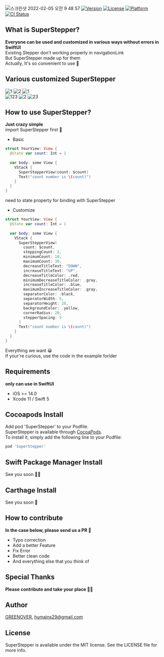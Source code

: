 ![스크린샷 2022-02-05 오전 9 48 57](https://user-images.githubusercontent.com/72292617/152621594-94fbb5fa-4e28-46ca-a6dc-4530189d5256.png)
[![Version](https://img.shields.io/cocoapods/v/SuperStepper.svg?style=flat)](https://cocoapods.org/pods/SuperStepper)
[![License](https://img.shields.io/cocoapods/l/SuperStepper.svg?style=flat)](https://cocoapods.org/pods/SuperStepper)
[![Platform](https://img.shields.io/cocoapods/p/SuperStepper.svg?style=flat)](https://cocoapods.org/pods/SuperStepper)
[![CI Status](https://img.shields.io/travis/chanwoo/SuperStepper.svg?style=flat)](https://travis-ci.org/chanwoo/SuperStepper)

## What is SuperStepper?
**Everyone can be used and customized in various ways without errors in SwiftUI**   
Existing Stepper don't working properly in navigationLink    
But SuperStepper made up for them      
Actually, It's so convenient to use 🙌

## Various customized SuperStepper
![1](https://user-images.githubusercontent.com/72292617/152622772-7a844b41-d530-4a65-8eb6-22bfd356fd2c.gif) 
![2](https://user-images.githubusercontent.com/72292617/152622918-6efb4e25-3b83-474a-93b9-5df41f4b9231.gif)
![1](https://user-images.githubusercontent.com/72292617/152622999-0a5b2891-cf15-491f-a435-4d492d853618.gif)   
![123](https://user-images.githubusercontent.com/72292617/152623083-d7ee04cc-0b01-40d6-b04e-f87e410d751c.gif)
![2](https://user-images.githubusercontent.com/72292617/152623356-d96b5c4b-a844-4dbe-a39f-2516a89d4ff5.gif)
![23](https://user-images.githubusercontent.com/72292617/152623426-b603bf3c-7748-45f4-939a-59c23bcd3c43.gif)   

## How to use SuperStepper?
**Just crazy simple**   
import SuperStepper first 💪
- Basic
```swift
struct YourView: View {
  @State var count: Int = 1
  
  var body: some View {
    VStack {
      SuperStepperView(count: $count)
      Text("count number is \(count)")
    }
  }
}
```   
need to state property for binding with SuperStepper   
- Customize
```swift
struct YourView: View {
  @State var count: Int = 1
  
  var body: some View {
    VStack {
      SuperStepperView(
        count: $count,
        steppingCount: 2,
        minimumCount: 10,
        maximumCount: 30,
        decreaseTitleText: "DOWN",
        increaseTitleText: "UP",
        decreaseTitleColor: .red,
        minimumDecreaseTitleColor: .gray,
        increaseTitleColor: .blue,
        maximumIncreaseTitleColor: .gray,
        separatorColor: .black,
        seperatorWidth: 5,
        separatorHeight: 20,
        backgroundColor: .yellow,
        cornerRadius: 20,
        stepperSpacing: 5
      )
      Text("count number is \(count)")
    }
  }
}
```   
Everything we want 😀   
If your're curious, use the code in the example forlder   

## Requirements
**only can use in SwiftUI**   
- iOS >= 14.0   
- Xcode 11 / Swift 5   

## Cocoapods Install
Add pod 'SuperStepper' to your Podfile.    
SuperStepper is available through [CocoaPods](https://cocoapods.org).    
To install it, simply add the following line to your Podfile:   
```ruby
pod 'SuperStepper'
```

## Swift Package Manager Install
See you soon 🙏🏻

## Carthage Install
See you soon 🙏

## How to contribute
**In the case below, please send us a PR 🙌**
- Typo correction
- Add a better Feature
- Fix Error
- Better clean code
- And everything else that you think of

## Special Thanks
**Please contribute and take your place 🙇🏻**

## Author
[GREENOVER](https://github.com/GREENOVER), humains29@gmail.com

## License
SuperStepper is available under the MIT license. See the LICENSE file for more info.
